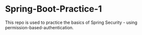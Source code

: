 # Spring-Boot-Practice-1
This repo is used to practice the basics of Spring Security - using permission-based-authentication.
